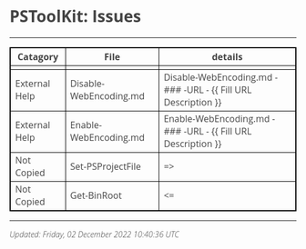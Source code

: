 ﻿<style>
table {
    border-collapse: collapse;
}
table, th, td {
   border: 1px solid black;
}
blockquote {
    border-left: solid blue;
    padding-left: 10px;
}
@import url(http://fonts.googleapis.com/css?family=Open+Sans:300italic,300);
body {
  color: #444;
  font-family: 'Open Sans', Helvetica, sans-serif;
  font-weight: 300;
}
</style>
# PSToolKit: Issues

---

| Catagory      | File                   | details                                                        |
| ------------- | ---------------------- | -------------------------------------------------------------- |
|               |                        |                                                                |
| External Help | Disable-WebEncoding.md | Disable-WebEncoding.md - ### -URL - {{ Fill URL Description }} |
| External Help | Enable-WebEncoding.md  | Enable-WebEncoding.md - ### -URL - {{ Fill URL Description }}  |
| Not Copied    | Set-PSProjectFile      | =>                                                             |
| Not Copied    | Get-BinRoot            | <=                                                             |

---

*Updated: Friday, 02 December 2022 10:40:36 UTC*
